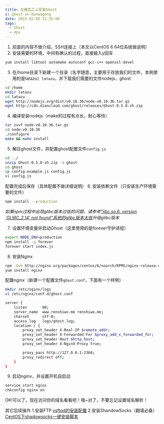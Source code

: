 ```yaml
---
title: 在搬瓦工上安装Ghost
s: ghost-on-banwagong
date: 2015-02-05 12:35:00
tags:
  - Ghost
  - Vps
---
```

1. 前面的内容不做介绍，SSH连接上（本文以CentOS 6 64位系统做说明）
2. 安装需要的环境，中间有确认的过程，直接输入y回车
```bash
yum install libtool automake autoconf gcc-c++ openssl-devel
```
<!-- more -->
3. 在/home目录下新建一个目录（名字随意，主要用于存放我们的文件，本例使用的是latazu）`latazu`，并下载我们需要的文件nodejs、ghost
```bash
cd /home
mkdir latazu
cd latazu
wget http://nodejs.org/dist/v0.10.36/node-v0.10.36.tar.gz
wget http://cdn.diancloud.com/ghost/releases/Ghost-0.5.8-zh.zip
```
4. 编译安装nodejs（make的过程有点长，耐心等待）
```bash
tar zxvf node-v0.10.36.tar.gz
cd node-v0.10.36
./configure
make && make install
```
5. 解压ghost文件，并配置ghost配置文件`config.js`
```bash
cd ../
unzip Ghost-0.5.8-zh.zip -d ghost
cd ghost
cp config.example.js config.js
vi config.js
```
配置完成后保存（具体配置不做详细说明）
6. 安装依赖文件（只安装生产环境需要的文件）
```bash
npm install --production
```
*如果npm过程中出现glibc版本过低的问题，请参考["libc.so.6: version `GLIBC_2.14' not found"系统的glibc版本太低](http://www.cnblogs.com/gw811/p/3676856.html)升级glibc版本*

7. 设置环境变量并启动Ghost（这里使用的是forever守护进程）
```bash
export NODE_ENV=production
npm install -g forever
forever start index.js
```
8. 安装Nginx
```bash
rpm -Uvh http://nginx.org/packages/centos/6/noarch/RPMS/nginx-release-centos-6-0.el6.ngx.noarch.rpm
yum install nginx
```
配置nginx（新建一个配置文件`ghost.conf`，下面有一个样例）
```bash
mkdir /etc/nginx/logs
vi /etc/nginx/conf.d/ghost.conf

server {
	listen       80;
    server_name  www.renshiwo.me renshiwo.me;
	charset      utf-8;
	access_log   logs/ghost.log;
	location / {
		proxy_set_header X-Real-IP $remote_addr;
		proxy_set_header X-Forwarded-For $proxy_add_x_forwarded_for;
		proxy_set_header Host $http_host;
		proxy_set_header X-NginX-Proxy true;

		proxy_pass http://127.0.0.1:2368;
		proxy_redirect off;
	}
}

```
9. 启动nginx，并设置开机自启动
```bash
service start nginx
chkconfig nginx on
```

OK!可以了，现在访问你的域名看看吧！哦~对了，不要忘记设置域名解析！


其它后续操作
  1.安装FTP [vsftpd的安装配置](http://noblog.xyz/conf-vsptdd-user/)
  2.安装ShandowSocks（翻墙必备） [CentOS下shadowsocks一键安装脚本](http://teddysun.com/342.html)

